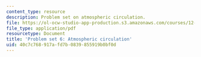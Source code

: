 ```yaml
---
content_type: resource
description: Problem set on atmospheric circulation.
file: https://ol-ocw-studio-app-production.s3.amazonaws.com/courses/12-003-atmosphere-ocean-and-climate-dynamics-fall-2008/40c7c768917afd7b0839855919b0bf0d_homework7.pdf
file_type: application/pdf
resourcetype: Document
title: 'Problem set 6: Atmospheric circulation'
uid: 40c7c768-917a-fd7b-0839-855919b0bf0d
---
```

